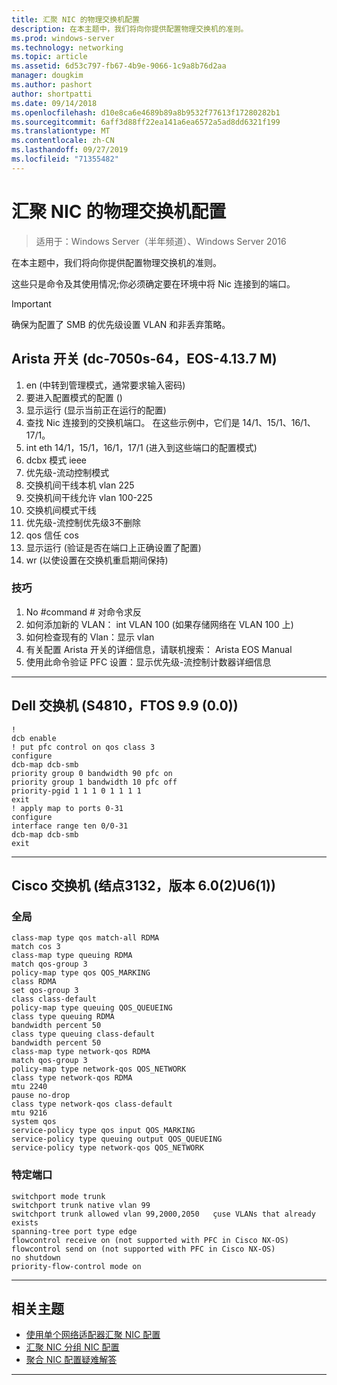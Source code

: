 ```yaml
---
title: 汇聚 NIC 的物理交换机配置
description: 在本主题中，我们将向你提供配置物理交换机的准则。
ms.prod: windows-server
ms.technology: networking
ms.topic: article
ms.assetid: 6d53c797-fb67-4b9e-9066-1c9a8b76d2aa
manager: dougkim
ms.author: pashort
author: shortpatti
ms.date: 09/14/2018
ms.openlocfilehash: d10e8ca6e4689b89a8b9532f77613f17280282b1
ms.sourcegitcommit: 6aff3d88ff22ea141a6ea6572a5ad8dd6321f199
ms.translationtype: MT
ms.contentlocale: zh-CN
ms.lasthandoff: 09/27/2019
ms.locfileid: "71355482"
---
```

# <a name="physical-switch-configuration-for-converged-nic"></a>汇聚 NIC 的物理交换机配置

>适用于：Windows Server（半年频道）、Windows Server 2016

在本主题中，我们将向你提供配置物理交换机的准则。 


这些只是命令及其使用情况;你必须确定要在环境中将 Nic 连接到的端口。 

>[!IMPORTANT]
>确保为配置了 SMB 的优先级设置 VLAN 和非丢弃策略。

## <a name="arista-switch-dcs-7050s-64-eos-4137m"></a>Arista 开关 \(dc\-7050s\-64，EOS\-4.13.7 M\)

1.  en \(中转到管理模式，通常要求输入密码\)
2.  要进入配置模式的配置 \(\)
3.  显示运行 \(显示当前正在运行的配置\)
4.  查找 Nic 连接到的交换机端口。 在这些示例中，它们是 14/1、15/1、16/1、17/1。
5.  int eth 14/1，15/1，16/1，17/1 \(进入到这些端口的配置模式\)
6.  dcbx 模式 ieee
7.  优先级-流动控制模式
8.  交换机间干线本机 vlan 225
9.  交换机间干线允许 vlan 100-225
10. 交换机间模式干线
11. 优先级-流控制优先级3不删除
12. qos 信任 cos
13. 显示运行 \(验证是否在端口上正确设置了配置\)
14. wr \(以使设置在交换机重启期间保持\)

### <a name="tips"></a>技巧
1.  No #command # 对命令求反
2.  如何添加新的 VLAN： int VLAN 100 \(如果存储网络在 VLAN 100 上\)
3.  如何检查现有的 Vlan：显示 vlan
4.  有关配置 Arista 开关的详细信息，请联机搜索： Arista EOS Manual
5.  使用此命令验证 PFC 设置：显示优先级-流控制计数器详细信息

--- 

## <a name="dell-switch-s4810-ftos-99-00"></a>Dell 交换机 \(S4810，FTOS 9.9 \(0.0\)\)

    
    !
    dcb enable
    ! put pfc control on qos class 3
    configure
    dcb-map dcb-smb
    priority group 0 bandwidth 90 pfc on
    priority group 1 bandwidth 10 pfc off
    priority-pgid 1 1 1 0 1 1 1 1
    exit
    ! apply map to ports 0-31
    configure
    interface range ten 0/0-31
    dcb-map dcb-smb
    exit
    
--- 

## <a name="cisco-switch-nexus-3132-version-602u61"></a>Cisco 交换机 \(结点3132，版本 6.0\(2\)U6\(1\)\)

### <a name="global"></a>全局
    
    class-map type qos match-all RDMA
    match cos 3
    class-map type queuing RDMA
    match qos-group 3
    policy-map type qos QOS_MARKING
    class RDMA
    set qos-group 3
    class class-default
    policy-map type queuing QOS_QUEUEING
    class type queuing RDMA
    bandwidth percent 50
    class type queuing class-default
    bandwidth percent 50
    class-map type network-qos RDMA
    match qos-group 3
    policy-map type network-qos QOS_NETWORK
    class type network-qos RDMA
    mtu 2240
    pause no-drop
    class type network-qos class-default
    mtu 9216
    system qos
    service-policy type qos input QOS_MARKING
    service-policy type queuing output QOS_QUEUEING
    service-policy type network-qos QOS_NETWORK
    

### <a name="port-specific"></a>特定端口

    
    switchport mode trunk
    switchport trunk native vlan 99
    switchport trunk allowed vlan 99,2000,2050   çuse VLANs that already exists
    spanning-tree port type edge
    flowcontrol receive on (not supported with PFC in Cisco NX-OS)
    flowcontrol send on (not supported with PFC in Cisco NX-OS)
    no shutdown
    priority-flow-control mode on
    
--- 

## <a name="related-topics"></a>相关主题

- [使用单个网络适配器汇聚 NIC 配置](cnic-single.md)
- [汇聚 NIC 分组 NIC 配置](cnic-datacenter.md)
- [聚合 NIC 配置疑难解答](cnic-app-troubleshoot.md)

--- 